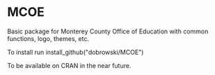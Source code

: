 # MCOE
Basic package for Monterey County Office of Education with common functions, logo, themes, etc. 

To install run 
install_github("dobrowski/MCOE")

To be available on CRAN in the near future.


